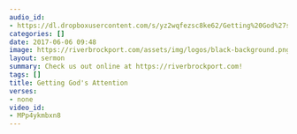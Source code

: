 ```yaml
---
audio_id:
- https://dl.dropboxusercontent.com/s/yz2wqfezsc8ke62/Getting%20God%27s%20Attention.mp3?dl=0
categories: []
date: 2017-06-06 09:48
image: https://riverbrockport.com/assets/img/logos/black-background.png
layout: sermon
summary: Check us out online at https://riverbrockport.com!
tags: []
title: Getting God's Attention
verses:
- none
video_id:
- MPp4ykmbxn8
---
```


